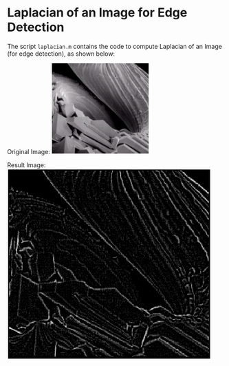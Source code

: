 # Laplacian of an Image for Edge Detection

The script `laplacian.m` contains the code to compute Laplacian of an Image (for edge detection), as shown below:

Original Image:
![Original](laplace_o.png)

Result Image:
![Result](laplace_r.png)

